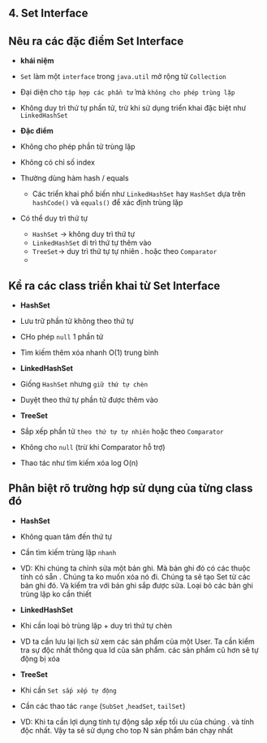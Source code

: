 ## 4. Set Interface

## Nêu ra các đặc điểm Set Interface

-   **khái niệm**

-   `Set` làm một `interface` trong `java.util` mở rộng từ `Collection`
-   Đại diện cho `tập hợp các phần tử` mà `không cho phép trùng lặp`
-   Không duy trì thứ tự phần tử, trừ khi sử dụng triển khai đặc biệt như `LinkedHashSet`

-   **Đặc điểm**

-   Không cho phép phần tử trùng lặp
-   Không có chỉ số index
-   Thường dùng hàm hash / equals

    -   Các triển khai phổ biến như `LinkedHashSet` hay `HashSet` dựa trên `hashCode()` và `equals()` để xác định trùng lặp

-   Có thể duy trì thứ tự
    -   `HashSet` -> không duy trì thứ tự
    -   `LinkedHashSet` di trì thứ tự thêm vào
    -   `TreeSet`-> duy trì thứ tự tự nhiên . hoặc theo `Comparator`
    -

## Kể ra các class triển khai từ Set Interface

- **HashSet**
- Lưu trữ phần tử không theo thứ tự
- CHo phép `null` 1 phần tử
- Tìm kiếm thêm xóa nhanh O(1) trung bình

- **LinkedHashSet**
- Giống `HashSet` nhưng `giữ thứ tự chèn`
- Duyệt theo thứ tự phần tử được thêm vào

- **TreeSet**
- Sắp xếp phần tử `theo thứ tự tự nhiên` hoặc theo `Comparator`
- Không cho `null` (trừ khi Comparator hỗ trợ)
- Thao tác như tìm kiếm xóa log O(n)


## Phân biệt rõ trường hợp sử dụng của từng class đó

- **HashSet**
- Không quan tâm đến thứ tự
- Cần tìm kiếm trùng lặp `nhanh`
- VD: Khi chúng ta chỉnh sửa một bản ghi. Mà bản ghi đó có các thuộc tính có sẵn . Chúng ta ko muốn xóa nó đi. Chúng ta sẽ tạo Set từ các bản ghi đó. Và kiểm tra với bản ghi sắp được sửa. Loại bỏ các bản ghi trùng lặp ko cần thiết

- **LinkedHashSet**

- Khi cần loại bỏ trùng lặp + duy trì thứ tự chèn
- VD ta cần lưu lại lịch sử xem các sản phẩm của một User. Ta cần kiểm tra sự độc nhất thông qua Id của sản phẩm. các sản phẩm cũ hơn sẽ tự động bị xóa

- **TreeSet**

- Khi cần `Set sắp xếp tự động`
- Cần các thao tác `range` (`SubSet` ,`headSet`, `tailSet`)
- VD: Khi ta cần lợi dụng tính tự động sắp xếp tối ưu của chúng . và tính độc nhất. Vậy ta sẽ sử dụng cho top N sản phẩm bán chạy nhất 

